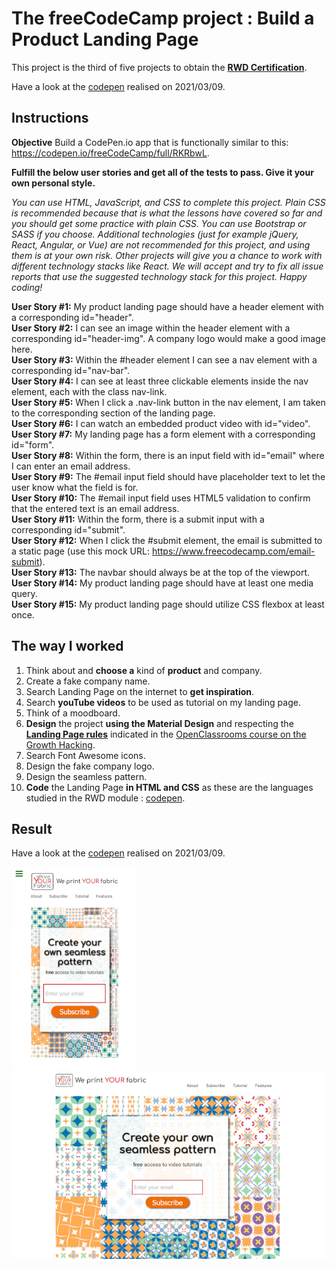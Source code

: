 # The freeCodeCamp project : Build a Product Landing Page
This project is the third of five projects to obtain the [**RWD Certification**](https://www.freecodecamp.org/certification/fcc3ab085a4-3e2d-4160-a445-50914111cc0d/responsive-web-design).

Have a look at the [codepen](https://codepen.io/s-manguy/full/BaQGKmx) realised on 2021/03/09.  


## Instructions
**Objective** Build a CodePen.io app that is functionally similar to this: https://codepen.io/freeCodeCamp/full/RKRbwL.

**Fulfill the below user stories and get all of the tests to pass. Give it your own personal style.**

*You can use HTML, JavaScript, and CSS to complete this project. Plain CSS is recommended because that is what the lessons have covered so far and you should get some practice with plain CSS. You can use Bootstrap or SASS if you choose. Additional technologies (just for example jQuery, React, Angular, or Vue) are not recommended for this project, and using them is at your own risk. Other projects will give you a chance to work with different technology stacks like React. We will accept and try to fix all issue reports that use the suggested technology stack for this project. Happy coding!*


**User Story #1:** My product landing page should have a header element with a corresponding id="header".  
**User Story #2:** I can see an image within the header element with a corresponding id="header-img". A company logo would make a good image here.  
**User Story #3:** Within the #header element I can see a nav element with a corresponding id="nav-bar".  
**User Story #4:** I can see at least three clickable elements inside the nav element, each with the class nav-link.  
**User Story #5:** When I click a .nav-link button in the nav element, I am taken to the corresponding section of the landing page.  
**User Story #6:** I can watch an embedded product video with id="video".  
**User Story #7:** My landing page has a form element with a corresponding id="form".  
**User Story #8:** Within the form, there is an input field with id="email" where I can enter an email address.  
**User Story #9:** The #email input field should have placeholder text to let the user know what the field is for.  
**User Story #10:** The #email input field uses HTML5 validation to confirm that the entered text is an email address.  
**User Story #11:** Within the form, there is a submit input with a corresponding id="submit".  
**User Story #12:** When I click the #submit element, the email is submitted to a static page (use this mock URL: https://www.freecodecamp.com/email-submit).  
**User Story #13:** The navbar should always be at the top of the viewport.  
**User Story #14:** My product landing page should have at least one media query.  
**User Story #15:** My product landing page should utilize CSS flexbox at least once.  


## The way I worked
1. Think about and **choose a** kind of **product** and company.
2. Create a fake company name.
3. Search Landing Page on the internet to **get inspiration**.
4. Search **youTube videos** to be used as tutorial on my landing page.
5. Think of a moodboard.
6. **Design** the project **using the Material Design** and respecting the [**Landing Page rules**](https://openclassrooms.com/fr/courses/5192206-accelerez-la-croissance-de-votre-activite-avec-le-growth-hacking/6711356-realisez-votre-landing-page) indicated in the [OpenClassrooms course on the Growth Hacking](https://openclassrooms.com/fr/courses/5192206-accelerez-la-croissance-de-votre-activite-avec-le-growth-hacking).
7. Search Font Awesome icons.
8. Design the fake company logo.
9. Design the seamless pattern.
10. **Code** the Landing Page **in HTML and CSS** as these are the languages studied in the RWD module : [codepen](https://codepen.io/s-manguy/full/BaQGKmx).

## Result
Have a look at the [codepen](https://codepen.io/s-manguy/full/BaQGKmx) realised on 2021/03/09.

![mobile screenshot](https://github.com/s-manguy/projects/blob/main/RWD/fcc-03-landing-page/04_landingpage_mobile_sandrinemanguy_red.png)
![desktop screenshot](https://github.com/s-manguy/projects/blob/main/RWD/fcc-03-landing-page/04_landingpage_desktop_sandrinemanguy_red.png)
